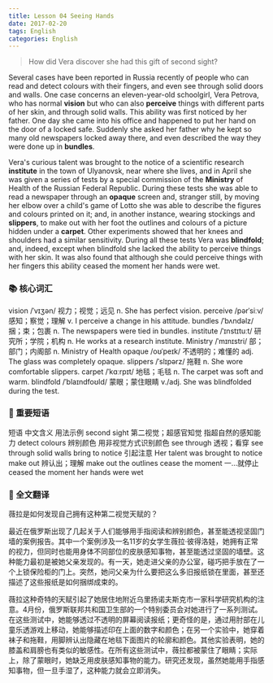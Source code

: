 ```yaml
---
title: Lesson 04 Seeing Hands
date: 2017-02-20
tags: English
categories: English
---
```



> How did Vera discover she had this gift of second sight?

Several cases have been reported in Russia recently of people who can read and detect colours with their fingers, and even see through solid doors and walls. One case concerns an eleven-year-old schoolgirl, Vera Petrova, who has normal **vision** but who can also **perceive** things with different parts of her skin, and through solid walls. This ability was first noticed by her father. One day she came into his office and happened to put her hand on the door of a locked safe. Suddenly she asked her father why he kept so many old newspapers locked away there, and even described the way they were done up in **bundles**.

Vera's curious talent was brought to the notice of a scientific research **institute** in the town of Ulyanovsk, near where she lives, and in April she was given a series of tests by a special commission of the **Ministry** of Health of the Russian Federal Republic. During these tests she was able to read a newspaper through an **opaque** screen and, stranger still, by moving her elbow over a child's game of Lotto she was able to describe the figures and colours printed on it; and, in another instance, wearing stockings and **slippers**, to make out with her foot the outlines and colours of a picture hidden under a **carpet**. Other experiments showed that her knees and shoulders had a similar sensitivity. During all these tests Vera was **blindfold**; and, indeed, except when blindfold she lacked the ability to perceive things with her skin. It was also found that although she could perceive things with her fingers this ability ceased the moment her hands were wet.


### 📚 核心词汇

vision	/ˈvɪʒən/	视力；视觉；远见	n.	She has perfect vision.
perceive	/pərˈsiːv/	感知；察觉；理解	v.	I perceive a change in his attitude.
bundles	/ˈbʌndəlz/	捆；束；包裹	n.	The newspapers were tied in bundles.
institute	/ˈɪnstɪtuːt/	研究所；学院；机构	n.	He works at a research institute.
Ministry	/ˈmɪnɪstri/	部；部门；内阁部	n.	Ministry of Health
opaque	/oʊˈpeɪk/	不透明的；难懂的	adj.	The glass was completely opaque.
slippers	/ˈslɪpərz/	拖鞋	n.	She wore comfortable slippers.
carpet	/ˈkɑːrpɪt/	地毯；毛毯	n.	The carpet was soft and warm.
blindfold	/ˈblaɪndfoʊld/	蒙眼；蒙住眼睛	v./adj.	She was blindfolded during the test.

### 🎯 重要短语
短语	中文含义	用法示例
second sight	第二视觉；超感官知觉	指超自然的感知能力
detect colours	辨别颜色	用非视觉方式识别颜色
see through	透视；看穿	see through solid walls
bring to notice	引起注意	Her talent was brought to notice
make out	辨认出；理解	make out the outlines
cease the moment	一...就停止	ceased the moment her hands were wet


### 📝 全文翻译

薇拉是如何发现自己拥有这种第二视觉天赋的？

最近在俄罗斯出现了几起关于人们能够用手指阅读和辨别颜色，甚至能透视坚固门墙的案例报告。其中一个案例涉及一名11岁的女学生薇拉·彼得洛娃，她拥有正常的视力，但同时也能用身体不同部位的皮肤感知事物，甚至能透过坚固的墙壁。这种能力最初是被她父亲发现的。有一天，她走进父亲的办公室，碰巧把手放在了一个上锁保险柜的门上。突然，她问父亲为什么要把这么多旧报纸锁在里面，甚至还描述了这些报纸是如何捆绑成束的。

薇拉这种奇特的天赋引起了她居住地附近乌里扬诺夫斯克市一家科学研究机构的注意。4月份，俄罗斯联邦共和国卫生部的一个特别委员会对她进行了一系列测试。在这些测试中，她能够透过不透明的屏幕阅读报纸；更奇怪的是，通过用肘部在儿童乐透游戏上移动，她能够描述印在上面的数字和颜色；在另一个实验中，她穿着袜子和拖鞋，用脚辨认出隐藏在地毯下面图片的轮廓和颜色。其他实验表明，她的膝盖和肩膀也有类似的敏感性。在所有这些测试中，薇拉都被蒙住了眼睛；实际上，除了蒙眼时，她缺乏用皮肤感知事物的能力。研究还发现，虽然她能用手指感知事物，但一旦手湿了，这种能力就会立即消失。